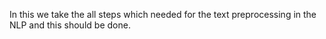 In this we take the all steps which needed for the text preprocessing in the NLP and this should be done.
